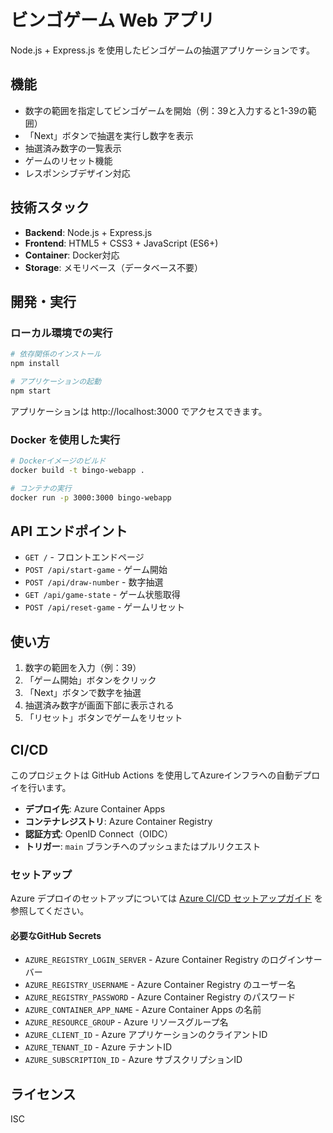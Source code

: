 # ビンゴゲーム Web アプリ

Node.js + Express.js を使用したビンゴゲームの抽選アプリケーションです。

## 機能

- 数字の範囲を指定してビンゴゲームを開始（例：39と入力すると1-39の範囲）
- 「Next」ボタンで抽選を実行し数字を表示
- 抽選済み数字の一覧表示
- ゲームのリセット機能
- レスポンシブデザイン対応

## 技術スタック

- **Backend**: Node.js + Express.js
- **Frontend**: HTML5 + CSS3 + JavaScript (ES6+)
- **Container**: Docker対応
- **Storage**: メモリベース（データベース不要）

## 開発・実行

### ローカル環境での実行

```bash
# 依存関係のインストール
npm install

# アプリケーションの起動
npm start
```

アプリケーションは http://localhost:3000 でアクセスできます。

### Docker を使用した実行

```bash
# Dockerイメージのビルド
docker build -t bingo-webapp .

# コンテナの実行
docker run -p 3000:3000 bingo-webapp
```

## API エンドポイント

- `GET /` - フロントエンドページ
- `POST /api/start-game` - ゲーム開始
- `POST /api/draw-number` - 数字抽選
- `GET /api/game-state` - ゲーム状態取得
- `POST /api/reset-game` - ゲームリセット

## 使い方

1. 数字の範囲を入力（例：39）
2. 「ゲーム開始」ボタンをクリック
3. 「Next」ボタンで数字を抽選
4. 抽選済み数字が画面下部に表示される
5. 「リセット」ボタンでゲームをリセット

## CI/CD

このプロジェクトは GitHub Actions を使用してAzureインフラへの自動デプロイを行います。

- **デプロイ先**: Azure Container Apps
- **コンテナレジストリ**: Azure Container Registry
- **認証方式**: OpenID Connect（OIDC）
- **トリガー**: `main` ブランチへのプッシュまたはプルリクエスト

### セットアップ

Azure デプロイのセットアップについては [Azure CI/CD セットアップガイド](docs/AZURE_SETUP.md) を参照してください。

#### 必要なGitHub Secrets

- `AZURE_REGISTRY_LOGIN_SERVER` - Azure Container Registry のログインサーバー
- `AZURE_REGISTRY_USERNAME` - Azure Container Registry のユーザー名
- `AZURE_REGISTRY_PASSWORD` - Azure Container Registry のパスワード
- `AZURE_CONTAINER_APP_NAME` - Azure Container Apps の名前
- `AZURE_RESOURCE_GROUP` - Azure リソースグループ名
- `AZURE_CLIENT_ID` - Azure アプリケーションのクライアントID
- `AZURE_TENANT_ID` - Azure テナントID
- `AZURE_SUBSCRIPTION_ID` - Azure サブスクリプションID

## ライセンス

ISC